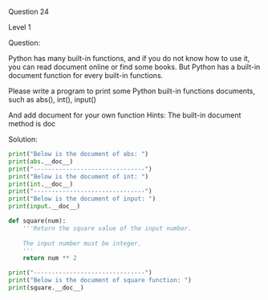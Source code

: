 Question 24

Level 1

Question:

Python has many built-in functions, and if you do not know how to use it, you can read 
document online or find some books. But Python has a built-in document function for every 
built-in functions.

Please write a program to print some Python built-in functions documents, such as abs(), 
int(), input()

And add document for your own function Hints: The built-in document method is doc

Solution:
```python
print("Below is the document of abs: ")
print(abs.__doc__)
print("-------------------------------")
print("Below is the document of int: ")
print(int.__doc__)
print("-------------------------------")
print("Below is the document of input: ")
print(input.__doc__)

def square(num):
    '''Return the square value of the input number.
    
    The input number must be integer.
    '''
    return num ** 2

print("-------------------------------")
print("Below is the document of square function: ")
print(square.__doc__)
```
